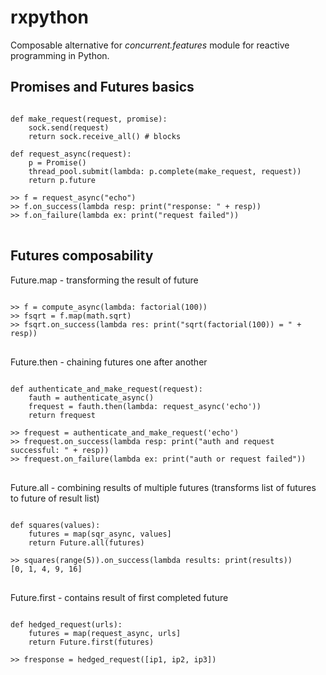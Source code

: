 rxpython
========

Composable alternative for _concurrent.features_ module for reactive programming in Python.

Promises and Futures basics
---------------------------

<pre>
<code>
def make_request(request, promise):
    sock.send(request)
    return sock.receive_all() # blocks

def request_async(request):
    p = Promise()
    thread_pool.submit(lambda: p.complete(make_request, request))
    return p.future

>> f = request_async("echo")
>> f.on_success(lambda resp: print("response: " + resp))
>> f.on_failure(lambda ex: print("request failed"))
</code>
</pre>

Futures composability
---------------------

Future.map - transforming the result of future

<pre>
<code>
>> f = compute_async(lambda: factorial(100))
>> fsqrt = f.map(math.sqrt)
>> fsqrt.on_success(lambda res: print("sqrt(factorial(100)) = " + resp))
</code>
</pre>

Future.then - chaining futures one after another

<pre>
<code>
def authenticate_and_make_request(request):
    fauth = authenticate_async()
    frequest = fauth.then(lambda: request_async('echo'))
    return frequest

>> frequest = authenticate_and_make_request('echo')
>> frequest.on_success(lambda resp: print("auth and request successful: " + resp))
>> frequest.on_failure(lambda ex: print("auth or request failed"))
</code>
</pre>

Future.all - combining results of multiple futures (transforms list of futures to future of result list)

<pre>
<code>
def squares(values):
    futures = map(sqr_async, values]
    return Future.all(futures)

>> squares(range(5)).on_success(lambda results: print(results))
[0, 1, 4, 9, 16]
</code>
</pre>

Future.first - contains result of first completed future

<pre>
<code>
def hedged_request(urls):
    futures = map(request_async, urls]
    return Future.first(futures)

>> fresponse = hedged_request([ip1, ip2, ip3])
</code>
</pre>